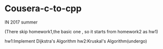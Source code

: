 # Cousera-c-to-cpp

IN 2017 summer

(There skip homework1,the basic one , so it starts from homework2 as hw1) 



hw1:Implement Dijkstra's Algorithm
hw2:Kruskal's Algorithm(undergo)
